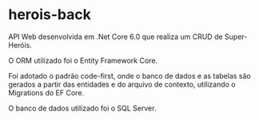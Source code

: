 # herois-back

API Web desenvolvida em .Net Core 6.0 que realiza um CRUD de Super-Heróis.

O ORM utilizado foi o Entity Framework Core.

Foi adotado o padrão code-first, onde o banco de dados e as tabelas são gerados a partir das entidades e do arquivo de contexto, utilizando o Migrations do EF Core.

O banco de dados utilizado foi o SQL Server.
